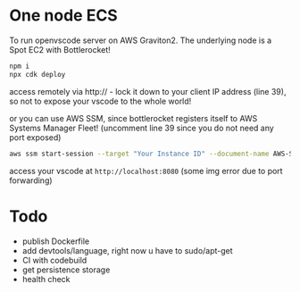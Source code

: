 # One node ECS 

To run openvscode server on AWS Graviton2.
The underlying node is a Spot EC2 with Bottlerocket!

```bash
npm i
npx cdk deploy
```

access remotely via http://<instance IP> - 
lock it down to your client IP address (line 39), so not to expose your vscode to the whole world!


or you can use AWS SSM, since bottlerocket registers itself to AWS Systems Manager Fleet!
(uncomment line 39 since you do not need any port exposed)

```bash
aws ssm start-session --target "Your Instance ID" --document-name AWS-StartPortForwardingSession --parameters "portNumber"=["80"],"localPortNumber"=["8080"]

```
access your vscode at `http://localhost:8080`
(some img error due to port forwarding)



# Todo
- publish Dockerfile
- add devtools/language, right now u have to sudo/apt-get
- CI with codebuild 
- get persistence storage
- health check
